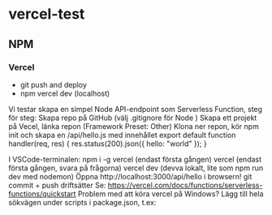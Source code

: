 # vercel-test

## NPM
### Vercel
* git push and deploy
* npm vercel dev (localhost)

Vi testar skapa en simpel Node API-endpoint som Serverless Function, steg för steg:
Skapa repo på GitHub (välj .gitignore för Node )
Skapa ett projekt på Vecel, länka repon (Framework Preset: Other)
Klona ner repon, kör npm init och skapa en  /api/hello.js med innehållet
export default function handler(req, res) {
	res.status(200).json({ hello: "world" });
}


I VSCode-terminalen: 
npm i -g vercel (endast första gången)
vercel  (endast första gången, svara på frågorna)
vercel dev (devva lokalt, lite som  npm run dev med nodemon)
Öppna http://localhost:3000/api/hello i browsern!
git commit + push driftsätter
Se: https://vercel.com/docs/functions/serverless-functions/quickstart 
Problem med att köra vercel på Windows? Lägg till hela sökvägen under scripts i package.json, t.ex: 